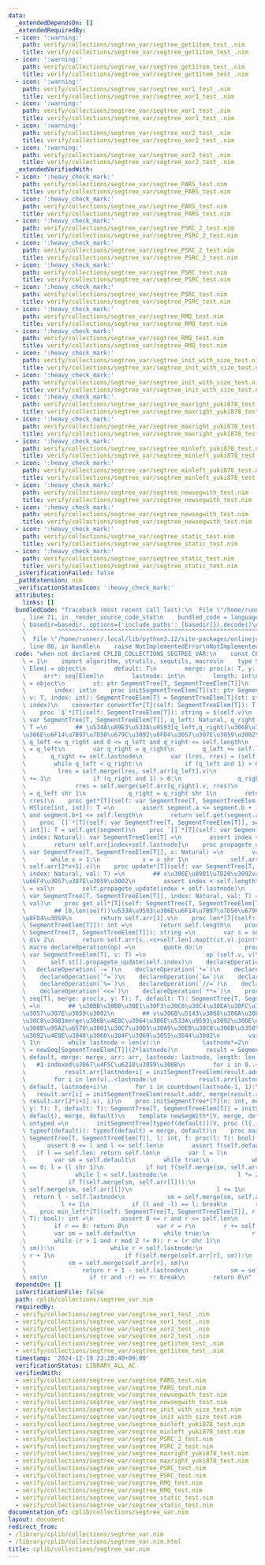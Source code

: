 ```yaml
---
data:
  _extendedDependsOn: []
  _extendedRequiredBy:
  - icon: ':warning:'
    path: verify/collections/segtree_var/segtree_get1item_test_.nim
    title: verify/collections/segtree_var/segtree_get1item_test_.nim
  - icon: ':warning:'
    path: verify/collections/segtree_var/segtree_get1item_test_.nim
    title: verify/collections/segtree_var/segtree_get1item_test_.nim
  - icon: ':warning:'
    path: verify/collections/segtree_var/segtree_xor1_test_.nim
    title: verify/collections/segtree_var/segtree_xor1_test_.nim
  - icon: ':warning:'
    path: verify/collections/segtree_var/segtree_xor1_test_.nim
    title: verify/collections/segtree_var/segtree_xor1_test_.nim
  - icon: ':warning:'
    path: verify/collections/segtree_var/segtree_xor2_test_.nim
    title: verify/collections/segtree_var/segtree_xor2_test_.nim
  - icon: ':warning:'
    path: verify/collections/segtree_var/segtree_xor2_test_.nim
    title: verify/collections/segtree_var/segtree_xor2_test_.nim
  _extendedVerifiedWith:
  - icon: ':heavy_check_mark:'
    path: verify/collections/segtree_var/segtree_PARS_test.nim
    title: verify/collections/segtree_var/segtree_PARS_test.nim
  - icon: ':heavy_check_mark:'
    path: verify/collections/segtree_var/segtree_PARS_test.nim
    title: verify/collections/segtree_var/segtree_PARS_test.nim
  - icon: ':heavy_check_mark:'
    path: verify/collections/segtree_var/segtree_PSRC_2_test.nim
    title: verify/collections/segtree_var/segtree_PSRC_2_test.nim
  - icon: ':heavy_check_mark:'
    path: verify/collections/segtree_var/segtree_PSRC_2_test.nim
    title: verify/collections/segtree_var/segtree_PSRC_2_test.nim
  - icon: ':heavy_check_mark:'
    path: verify/collections/segtree_var/segtree_PSRC_test.nim
    title: verify/collections/segtree_var/segtree_PSRC_test.nim
  - icon: ':heavy_check_mark:'
    path: verify/collections/segtree_var/segtree_PSRC_test.nim
    title: verify/collections/segtree_var/segtree_PSRC_test.nim
  - icon: ':heavy_check_mark:'
    path: verify/collections/segtree_var/segtree_RMQ_test.nim
    title: verify/collections/segtree_var/segtree_RMQ_test.nim
  - icon: ':heavy_check_mark:'
    path: verify/collections/segtree_var/segtree_RMQ_test.nim
    title: verify/collections/segtree_var/segtree_RMQ_test.nim
  - icon: ':heavy_check_mark:'
    path: verify/collections/segtree_var/segtree_init_with_size_test.nim
    title: verify/collections/segtree_var/segtree_init_with_size_test.nim
  - icon: ':heavy_check_mark:'
    path: verify/collections/segtree_var/segtree_init_with_size_test.nim
    title: verify/collections/segtree_var/segtree_init_with_size_test.nim
  - icon: ':heavy_check_mark:'
    path: verify/collections/segtree_var/segtree_maxright_yuki878_test.nim
    title: verify/collections/segtree_var/segtree_maxright_yuki878_test.nim
  - icon: ':heavy_check_mark:'
    path: verify/collections/segtree_var/segtree_maxright_yuki878_test.nim
    title: verify/collections/segtree_var/segtree_maxright_yuki878_test.nim
  - icon: ':heavy_check_mark:'
    path: verify/collections/segtree_var/segtree_minleft_yuki878_test.nim
    title: verify/collections/segtree_var/segtree_minleft_yuki878_test.nim
  - icon: ':heavy_check_mark:'
    path: verify/collections/segtree_var/segtree_minleft_yuki878_test.nim
    title: verify/collections/segtree_var/segtree_minleft_yuki878_test.nim
  - icon: ':heavy_check_mark:'
    path: verify/collections/segtree_var/segtree_newsegwith_test.nim
    title: verify/collections/segtree_var/segtree_newsegwith_test.nim
  - icon: ':heavy_check_mark:'
    path: verify/collections/segtree_var/segtree_newsegwith_test.nim
    title: verify/collections/segtree_var/segtree_newsegwith_test.nim
  - icon: ':heavy_check_mark:'
    path: verify/collections/segtree_var/segtree_static_test.nim
    title: verify/collections/segtree_var/segtree_static_test.nim
  - icon: ':heavy_check_mark:'
    path: verify/collections/segtree_var/segtree_static_test.nim
    title: verify/collections/segtree_var/segtree_static_test.nim
  _isVerificationFailed: false
  _pathExtension: nim
  _verificationStatusIcon: ':heavy_check_mark:'
  attributes:
    links: []
  bundledCode: "Traceback (most recent call last):\n  File \"/home/runner/.local/lib/python3.12/site-packages/onlinejudge_verify/documentation/build.py\"\
    , line 71, in _render_source_code_stat\n    bundled_code = language.bundle(stat.path,\
    \ basedir=basedir, options={'include_paths': [basedir]}).decode()\n          \
    \         ^^^^^^^^^^^^^^^^^^^^^^^^^^^^^^^^^^^^^^^^^^^^^^^^^^^^^^^^^^^^^^^^^^^^^^^^^^^^^^^^^\n\
    \  File \"/home/runner/.local/lib/python3.12/site-packages/onlinejudge_verify/languages/nim.py\"\
    , line 86, in bundle\n    raise NotImplementedError\nNotImplementedError\n"
  code: "when not declared CPLIB_COLLECTIONS_SEGTREE_VAR:\n    const CPLIB_COLLECTIONS_SEGTREE_VAR*\
    \ = 1\n    import algorithm, strutils, sequtils, macros\n    type SegmentTree*[T,\
    \ Elem] = object\n        default: T\n        merge: proc(x: T, y: T): T\n   \
    \     arr*: seq[Elem]\n        lastnode: int\n        length: int\n    type SegmentTreeElem[T]\
    \ = object\n        st: ptr SegmentTree[T, SegmentTreeElem[T]]\n        v: T\n\
    \        index: int\n    proc initSegmentTreeElem[T](st: ptr SegmentTree[T, SegmentTreeElem[T]],\
    \ v: T, index: int): SegmentTreeElem[T] = SegmentTreeElem[T](st: st, v: v, index:\
    \ index)\n    converter convertTo*[T](self: SegmentTreeElem[T]): T = self.v\n\
    \    proc `$`*[T](self: SegmentTreeElem[T]): string = $(self.v)\n    proc get*[T](self:\
    \ var SegmentTree[T, SegmentTreeElem[T]], q_left: Natural, q_right: Natural):\
    \ T =\n        ## \u534A\u89E3\u533A\u9593[q_left,q_right)\u306B\u3064\u3044\u3066\
    \u306E\u6F14\u7B97\u7D50\u679C\u3092\u8FD4\u3057\u307E\u3059\u3002\n        assert\
    \ q_left <= q_right and 0 <= q_left and q_right <= self.length\n        var q_left\
    \ = q_left\n        var q_right = q_right\n        q_left += self.lastnode\n \
    \       q_right += self.lastnode\n        var (lres, rres) = (self.default, self.default)\n\
    \        while q_left < q_right:\n            if (q_left and 1) > 0:\n       \
    \         lres = self.merge(lres, self.arr[q_left].v)\n                q_left\
    \ += 1\n            if (q_right and 1) > 0:\n                q_right -= 1\n  \
    \              rres = self.merge(self.arr[q_right].v, rres)\n            q_left\
    \ = q_left shr 1\n            q_right = q_right shr 1\n        return self.merge(lres,\
    \ rres)\n    proc get*[T](self: var SegmentTree[T, SegmentTreeElem[T]], segment:\
    \ HSlice[int, int]): T =\n        assert segment.a <= segment.b + 1 and 0 <= segment.a\
    \ and segment.b+1 <= self.length\n        return self.get(segment.a, segment.b+1)\n\
    \    proc `[]`*[T](self: var SegmentTree[T, SegmentTreeElem[T]], segment: HSlice[int,\
    \ int]): T = self.get(segment)\n    proc `[]`*[T](self: var SegmentTree[T, SegmentTreeElem[T]],\
    \ index: Natural): var SegmentTreeElem[T] =\n        assert index < self.length\n\
    \        return self.arr[index+self.lastnode]\n    proc propagete_update[T](self:\
    \ var SegmentTree[T, SegmentTreeElem[T]], x: Natural) =\n        var x = x\n \
    \       while x > 1:\n            x = x shr 1\n            self.arr[x].v = self.merge(self.arr[2*x].v,\
    \ self.arr[2*x+1].v)\n    proc update*[T](self: var SegmentTree[T, SegmentTreeElem[T]],\
    \ index: Natural, val: T) =\n        ## x\u306E\u8981\u7D20\u3092val\u306B\u5909\
    \u66F4\u3057\u307E\u3059\u3002\n        assert index < self.length\n        self.arr[self.lastnode+index].v\
    \ = val\n        self.propagete_update(index + self.lastnode)\n    proc `[]=`*[T](self:\
    \ var SegmentTree[T, SegmentTreeElem[T]], index: Natural, val: T) = self.update(index,\
    \ val)\n    proc get_all*[T](self: SegmentTree[T, SegmentTreeElem[T]]): T =\n\
    \        ## [0,len(self))\u533A\u9593\u306E\u6F14\u7B97\u7D50\u679C\u3092O(1)\u3067\
    \u8FD4\u3059\n        return self.arr[1].v\n    proc len*[T](self: SegmentTree[T,\
    \ SegmentTreeElem[T]]): int =\n        return self.length\n    proc `$`*[T](self:\
    \ SegmentTree[T, SegmentTreeElem[T]]): string =\n        var s = self.arr.len\
    \ div 2\n        return self.arr[s..<s+self.len].mapIt(it.v).join(\" \")\n   \
    \ macro declareOperation(op) =\n        quote do:\n            proc `op`*[T](self:\
    \ var SegmentTreeElem[T], v: T) =\n                `op`(self.v, v)\n         \
    \       self.st[].propagete_update(self.index)\n    declareOperation(`+=`)\n \
    \   declareOperation(`-=`)\n    declareOperation(`*=`)\n    declareOperation(`/=`)\n\
    \    declareOperation(`^=`)\n    declareOperation(`&=`)\n    declareOperation(`|=`)\n\
    \    declareOperation(`%=`)\n    declareOperation(`//=`)\n    declareOperation(`>>=`)\n\
    \    declareOperation(`<<=`)\n    declareOperation(`**=`)\n    proc initSegmentTree*[T](v:\
    \ seq[T], merge: proc(x, y: T): T, default: T): SegmentTree[T, SegmentTreeElem[T]]\
    \ =\n        ## \u30BB\u30B0\u30E1\u30F3\u30C8\u30C4\u30EA\u30FC\u3092\u751F\u6210\
    \u3057\u307E\u3059\u3002\n        ## v\u306B\u5143\u3068\u306A\u308B\u30EA\u30B9\
    \u30C8\u3001merge\u306B\u4E8C\u3064\u306E\u533A\u9593\u3092\u30DE\u30FC\u30B8\u3059\
    \u308B\u95A2\u6570\u3001\u30C7\u30D5\u30A9\u30EB\u30C8\u306B\u5358\u4F4D\u5143\
    \u3092\u4E0E\u3048\u3066\u304F\u3060\u3055\u3044\u3002\n        var lastnode =\
    \ 1\n        while lastnode < len(v):\n            lastnode*=2\n        var arr\
    \ = newSeq[SegmentTreeElem[T]](2*lastnode)\n        result = SegmentTree[T, SegmentTreeElem[T]](default:\
    \ default, merge: merge, arr: arr, lastnode: lastnode, length: len(v))\n     \
    \   #1-indexed\u3067\u4F5C\u6210\u3059\u308B\n        for i in 0..<len(v):\n \
    \           result.arr[lastnode+i] = initSegmentTreeElem(result.addr, v[i], lastnode+i)\n\
    \        for i in len(v)..<lastnode:\n            result.arr[lastnode+i] = initSegmentTreeElem(result.addr,\
    \ default, lastnode+i)\n        for i in countdown(lastnode-1, 1):\n         \
    \   result.arr[i] = initSegmentTreeElem(result.addr, merge(result.arr[2*i].v,\
    \ result.arr[2*i+1].v), i)\n    proc initSegmentTree*[T](n: int, merge: proc(x,\
    \ y: T): T, default: T): SegmentTree[T, SegmentTreeElem[T]] = initSegmentTree(newSeqWith(n,\
    \ default), merge, default)\n    template newSegWith*(V, merge, default: untyped):\
    \ untyped =\n        initSegmentTree[typeof(default)](V, proc (l{.inject.}, r{.inject.}:\
    \ typeof(default)): typeof(default) = merge, default)\n    proc max_right*[T](self:\
    \ SegmentTree[T, SegmentTreeElem[T]], l: int, f: proc(l: T): bool): int =\n  \
    \      assert 0 <= l and l <= self.len\n        assert f(self.default)\n     \
    \   if l == self.len: return self.len\n        var l = l\n        l += self.lastnode\n\
    \        var sm = self.default\n        while true:\n            while l mod 2\
    \ == 0: l = (l shr 1)\n            if not f(self.merge(sm, self.arr[l])):\n  \
    \              while l < self.lastnode:\n                    l *= 2\n        \
    \            if f(self.merge(sm, self.arr[l])):\n                        sm =\
    \ self.merge(sm, self.arr[l])\n                        l += 1\n              \
    \  return l - self.lastnode\n            sm = self.merge(sm, self.arr[l])\n  \
    \          l += 1\n            if (l and -l) == l: break\n        return self.len\n\
    \    proc min_left*[T](self: SegmentTree[T, SegmentTreeElem[T]], r: int, f: proc(l:\
    \ T): bool): int =\n        assert 0 <= r and r <= self.len\n        assert f(self.default)\n\
    \        if r == 0: return 0\n        var r = r\n        r += self.lastnode\n\
    \        var sm = self.default\n        while true:\n            r -= 1\n    \
    \        while (r > 1 and r mod 2 != 0): r = (r shr 1)\n            if not f(self.merge(self.arr[r],\
    \ sm)):\n                while r < self.lastnode:\n                    r = 2 *\
    \ r + 1\n                    if f(self.merge(self.arr[r], sm)):\n            \
    \            sm = self.merge(self.arr[r], sm)\n                        r -= 1\n\
    \                return r + 1 - self.lastnode\n            sm = self.merge(self.arr[r],\
    \ sm)\n            if (r and -r) == r: break\n        return 0\n"
  dependsOn: []
  isVerificationFile: false
  path: cplib/collections/segtree_var.nim
  requiredBy:
  - verify/collections/segtree_var/segtree_xor1_test_.nim
  - verify/collections/segtree_var/segtree_xor1_test_.nim
  - verify/collections/segtree_var/segtree_xor2_test_.nim
  - verify/collections/segtree_var/segtree_xor2_test_.nim
  - verify/collections/segtree_var/segtree_get1item_test_.nim
  - verify/collections/segtree_var/segtree_get1item_test_.nim
  timestamp: '2024-12-19 23:28:40+09:00'
  verificationStatus: LIBRARY_ALL_AC
  verifiedWith:
  - verify/collections/segtree_var/segtree_PARS_test.nim
  - verify/collections/segtree_var/segtree_PARS_test.nim
  - verify/collections/segtree_var/segtree_newsegwith_test.nim
  - verify/collections/segtree_var/segtree_newsegwith_test.nim
  - verify/collections/segtree_var/segtree_init_with_size_test.nim
  - verify/collections/segtree_var/segtree_init_with_size_test.nim
  - verify/collections/segtree_var/segtree_minleft_yuki878_test.nim
  - verify/collections/segtree_var/segtree_minleft_yuki878_test.nim
  - verify/collections/segtree_var/segtree_PSRC_2_test.nim
  - verify/collections/segtree_var/segtree_PSRC_2_test.nim
  - verify/collections/segtree_var/segtree_maxright_yuki878_test.nim
  - verify/collections/segtree_var/segtree_maxright_yuki878_test.nim
  - verify/collections/segtree_var/segtree_PSRC_test.nim
  - verify/collections/segtree_var/segtree_PSRC_test.nim
  - verify/collections/segtree_var/segtree_RMQ_test.nim
  - verify/collections/segtree_var/segtree_RMQ_test.nim
  - verify/collections/segtree_var/segtree_static_test.nim
  - verify/collections/segtree_var/segtree_static_test.nim
documentation_of: cplib/collections/segtree_var.nim
layout: document
redirect_from:
- /library/cplib/collections/segtree_var.nim
- /library/cplib/collections/segtree_var.nim.html
title: cplib/collections/segtree_var.nim
---
```

